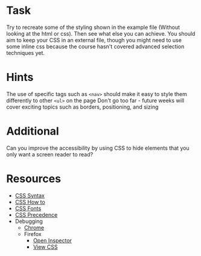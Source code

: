 # Task
Try to recreate some of the styling shown in the example file (Without looking at the html or css).
Then see what else you can achieve. You should aim to keep your CSS in an external file, though you might need to use some inline css because the course hasn't covered advanced selection techniques yet.

#  Hints
The use of specific tags such as `<nav>` should make it easy to style them differently to other `<ul>` on the page
Don't go too far - future weeks will cover exciting topics such as borders, positioning, and sizing

# Additional
Can you improve the accessibility by using CSS to hide elements that you only want a screen reader to read?

# Resources
* [CSS Syntax](https://www.w3schools.com/css/css_syntax.asp)
* [CSS How to](https://www.w3schools.com/css/css_howto.asp)
* [CSS Fonts](https://www.w3schools.com/css/css_font.asp)
* [CSS Precedence](https://css-tricks.com/precedence-css-order-css-matters/)
* Debugging
  * [Chrome](https://developers.google.com/web/tools/chrome-devtools/css)
  * Firefox
    * [Open Inspector](https://developer.mozilla.org/en-US/docs/Tools/Page_Inspector/How_to/Open_the_Inspector)
    * [View CSS](https://developer.mozilla.org/en-US/docs/Tools/Page_Inspector/How_to/Examine_and_edit_CSS)